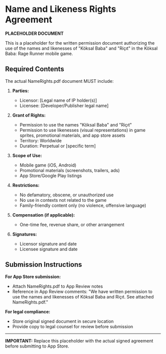 # Name and Likeness Rights Agreement

**PLACEHOLDER DOCUMENT**

This is a placeholder for the written permission document authorizing the use of the names and likenesses of "Köksal Baba" and "Riçıt" in the Köksal Baba: Rage Runner mobile game.

## Required Contents

The actual NameRights.pdf document MUST include:

1. **Parties:**
   - Licensor: [Legal name of IP holder(s)]
   - Licensee: [Developer/Publisher legal name]

2. **Grant of Rights:**
   - Permission to use the names "Köksal Baba" and "Riçıt"
   - Permission to use likenesses (visual representations) in game sprites, promotional materials, and app store assets
   - Territory: Worldwide
   - Duration: Perpetual or [specific term]

3. **Scope of Use:**
   - Mobile game (iOS, Android)
   - Promotional materials (screenshots, trailers, ads)
   - App Store/Google Play listings

4. **Restrictions:**
   - No defamatory, obscene, or unauthorized use
   - No use in contexts not related to the game
   - Family-friendly content only (no violence, offensive language)

5. **Compensation (if applicable):**
   - One-time fee, revenue share, or other arrangement

6. **Signatures:**
   - Licensor signature and date
   - Licensee signature and date

## Submission Instructions

**For App Store submission:**
- Attach NameRights.pdf to App Review notes
- Reference in App Review comments: "We have written permission to use the names and likenesses of Köksal Baba and Riçıt. See attached NameRights.pdf."

**For legal compliance:**
- Store original signed document in secure location
- Provide copy to legal counsel for review before submission

---

**IMPORTANT:** Replace this placeholder with the actual signed agreement before submitting to App Store.
